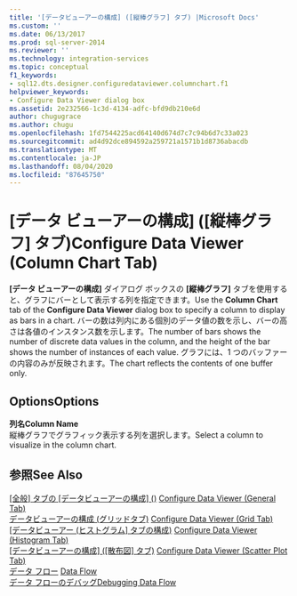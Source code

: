 ```yaml
---
title: '[データビューアーの構成] ([縦棒グラフ] タブ) |Microsoft Docs'
ms.custom: ''
ms.date: 06/13/2017
ms.prod: sql-server-2014
ms.reviewer: ''
ms.technology: integration-services
ms.topic: conceptual
f1_keywords:
- sql12.dts.designer.configuredataviewer.columnchart.f1
helpviewer_keywords:
- Configure Data Viewer dialog box
ms.assetid: 2e232566-1c3d-4134-adfc-bfd9db210e6d
author: chugugrace
ms.author: chugu
ms.openlocfilehash: 1fd7544225acd64140d674d7c7c94b6d7c33a023
ms.sourcegitcommit: ad4d92dce894592a259721a1571b1d8736abacdb
ms.translationtype: MT
ms.contentlocale: ja-JP
ms.lasthandoff: 08/04/2020
ms.locfileid: "87645750"
---
```

# <a name="configure-data-viewer-column-chart-tab"></a><span data-ttu-id="62ced-102">[データ ビューアーの構成] ([縦棒グラフ] タブ)</span><span class="sxs-lookup"><span data-stu-id="62ced-102">Configure Data Viewer (Column Chart Tab)</span></span>
  <span data-ttu-id="62ced-103">**[データ ビューアーの構成]** ダイアログ ボックスの **[縦棒グラフ]** タブを使用すると、グラフにバーとして表示する列を指定できます。</span><span class="sxs-lookup"><span data-stu-id="62ced-103">Use the **Column Chart** tab of the **Configure Data Viewer** dialog box to specify a column to display as bars in a chart.</span></span> <span data-ttu-id="62ced-104">バーの数は列内にある個別のデータ値の数を示し、バーの高さは各値のインスタンス数を示します。</span><span class="sxs-lookup"><span data-stu-id="62ced-104">The number of bars shows the number of discrete data values in the column, and the height of the bar shows the number of instances of each value.</span></span> <span data-ttu-id="62ced-105">グラフには、1 つのバッファーの内容のみが反映されます。</span><span class="sxs-lookup"><span data-stu-id="62ced-105">The chart reflects the contents of one buffer only.</span></span>  
  
## <a name="options"></a><span data-ttu-id="62ced-106">Options</span><span class="sxs-lookup"><span data-stu-id="62ced-106">Options</span></span>  
 <span data-ttu-id="62ced-107">**列名**</span><span class="sxs-lookup"><span data-stu-id="62ced-107">**Column Name**</span></span>  
 <span data-ttu-id="62ced-108">縦棒グラフでグラフィック表示する列を選択します。</span><span class="sxs-lookup"><span data-stu-id="62ced-108">Select a column to visualize in the column chart.</span></span>  
  
## <a name="see-also"></a><span data-ttu-id="62ced-109">参照</span><span class="sxs-lookup"><span data-stu-id="62ced-109">See Also</span></span>  
 <span data-ttu-id="62ced-110">[[全般] タブの [データビューアーの構成] &#40;&#41;](../../2014/integration-services/configure-data-viewer-general-tab.md) </span><span class="sxs-lookup"><span data-stu-id="62ced-110">[Configure Data Viewer &#40;General Tab&#41;](../../2014/integration-services/configure-data-viewer-general-tab.md) </span></span>  
 <span data-ttu-id="62ced-111">[データビューアーの構成 &#40;グリッドタブ&#41;](../../2014/integration-services/configure-data-viewer-grid-tab.md) </span><span class="sxs-lookup"><span data-stu-id="62ced-111">[Configure Data Viewer &#40;Grid Tab&#41;](../../2014/integration-services/configure-data-viewer-grid-tab.md) </span></span>  
 <span data-ttu-id="62ced-112">[[データビューアー &#40;ヒストグラム] タブの構成&#41;](../../2014/integration-services/configure-data-viewer-histogram-tab.md) </span><span class="sxs-lookup"><span data-stu-id="62ced-112">[Configure Data Viewer &#40;Histogram Tab&#41;](../../2014/integration-services/configure-data-viewer-histogram-tab.md) </span></span>  
 <span data-ttu-id="62ced-113">[[データビューアーの構成] &#40;[散布図] タブ&#41;](../../2014/integration-services/configure-data-viewer-scatter-plot-tab.md) </span><span class="sxs-lookup"><span data-stu-id="62ced-113">[Configure Data Viewer &#40;Scatter Plot Tab&#41;](../../2014/integration-services/configure-data-viewer-scatter-plot-tab.md) </span></span>  
 <span data-ttu-id="62ced-114">[データ フロー](data-flow/data-flow.md) </span><span class="sxs-lookup"><span data-stu-id="62ced-114">[Data Flow](data-flow/data-flow.md) </span></span>  
 [<span data-ttu-id="62ced-115">データ フローのデバッグ</span><span class="sxs-lookup"><span data-stu-id="62ced-115">Debugging Data Flow</span></span>](troubleshooting/debugging-data-flow.md)  
  
  
